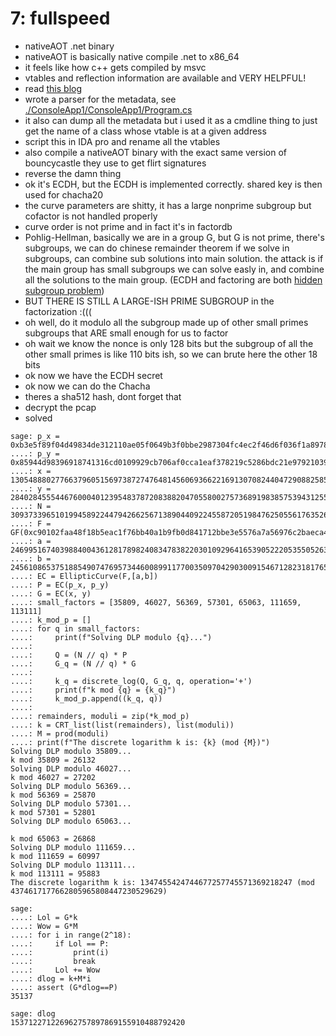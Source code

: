 # 7: fullspeed

- nativeAOT .net binary
- nativeAOT is basically native compile .net to x86_64
- it feels like how c++ gets compiled by msvc
- vtables and reflection information are available and VERY HELPFUL!
- read [this blog](https://migeel.sk/blog/2023/09/15/reverse-engineering-natively-compiled-dotnet-apps/)
- wrote a parser for the metadata, see [./ConsoleApp1/ConsoleApp1/Program.cs](/7-fullspeed/ConsoleApp1/ConsoleApp1/Program.cs)
- it also can dump all the metadata but i used it as a cmdline thing to just get the name of a class whose vtable is at a given address
- script this in IDA pro and rename all the vtables
- also compile a nativeAOT binary with the exact same version of bouncycastle they use to get flirt signatures
- reverse the damn thing
- ok it's ECDH, but the ECDH is implemented correctly. shared key is then used for chacha20
- the curve parameters are shitty, it has a large nonprime subgroup but cofactor is not handled properly
- curve order is not prime and in fact it's in factordb
- Pohlig-Hellman, basically we are in a group G, but G is not prime, there's subgroups, we can do chinese remainder theorem if we solve in subgroups, can combine sub solutions into main solution. the attack is if the main group has small subgroups we can solve easly in, and combine all the solutions to the main group. (ECDH and factoring are both [hidden subgroup problem](https://en.wikipedia.org/wiki/Hidden_subgroup_problem))
- BUT THERE IS STILL A LARGE-ISH PRIME SUBGROUP in the factorization :(((
- oh well, do it modulo all the subgroup made up of other small primes subgroups that ARE small enough for us to factor
- oh wait we know the nonce is only 128 bits but the subgroup of all the other small primes is like 110 bits ish, so we can brute here the other 18 bits
- ok now we have the ECDH secret
- ok now we can do the Chacha
- theres a sha512 hash, dont forget that
- decrypt the pcap
- solved

```sage
sage: p_x = 0xb3e5f89f04d49834de312110ae05f0649b3f0bbe2987304fc4ec2f46d6f036f1a897807c4e693e0bb5cd9ac8a8005f06
....: p_y = 0x85944d98396918741316cd0109929cb706af0cca1eaf378219c5286bdc21e979210390573e3047645e1969bdbcb667eb
....: x = 1305488802776637960515697387274764814560693662216913070824404729088258519836180992623611650289275235949409735080408
....: y = 2840284555446760004012395483787208388204705580027573689198385753943125520419959469842139003551394700125370894549378
....: N = 30937339651019945892244794266256713890440922455872051984762505561763526780311616863989511376879697740787911484829297
....: F = GF(0xc90102faa48f18b5eac1f76bb40a1b9fb0d841712bbe3e5576a7a56976c2baeca47809765283aa078583e1e65172a3fd)
....: a = 24699516740398840043612817898240834783822030109296416539052220535505263407290501127985941395251981432741860384780927
....: b = 24561086537518854907476957344600899117700350970429030091546712823181765905950742731855058586986320754303922826007424
....: EC = EllipticCurve(F,[a,b])
....: P = EC(p_x, p_y)
....: G = EC(x, y)
....: small_factors = [35809, 46027, 56369, 57301, 65063, 111659, 113111]
....: k_mod_p = []
....: for q in small_factors:
....:     print(f"Solving DLP modulo {q}...")
....:
....:     Q = (N // q) * P
....:     G_q = (N // q) * G
....:
....:     k_q = discrete_log(Q, G_q, q, operation='+')
....:     print(f"k mod {q} = {k_q}")
....:     k_mod_p.append((k_q, q))
....:
....: remainders, moduli = zip(*k_mod_p)
....: k = CRT_list(list(remainders), list(moduli))
....: M = prod(moduli)
....: print(f"The discrete logarithm k is: {k} (mod {M})")
Solving DLP modulo 35809...
k mod 35809 = 26132
Solving DLP modulo 46027...
k mod 46027 = 27202
Solving DLP modulo 56369...
k mod 56369 = 25870
Solving DLP modulo 57301...
k mod 57301 = 52801
Solving DLP modulo 65063...

k mod 65063 = 26868
Solving DLP modulo 111659...
k mod 111659 = 60997
Solving DLP modulo 113111...
k mod 113111 = 95883
The discrete logarithm k is: 1347455424744677257745571369218247 (mod 4374617177662805965808447230529629)

sage:
....: Lol = G*k
....: Wow = G*M
....: for i in range(2^18):
....:     if Lol == P:
....:         print(i)
....:         break
....:     Lol += Wow
....: dlog = k+M*i
....: assert (G*dlog==P)
35137

sage: dlog
153712271226962757897869155910488792420
```
